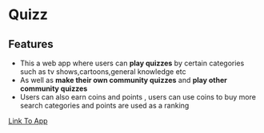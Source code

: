 <h1>Quizz</h1>
<h2>Features</h2>
<ul>
<li>This a web app where users can <b>play quizzes</b> by certain categories such as tv shows,cartoons,general knowledge etc</li>
  <li>As well as <b>make their own community quizzes</b> and <b>play other community quizzes</b></li>
<li>Users can also earn coins and points , users can use coins to buy more search categories and points are used as a ranking</li>
</ul>

<a href="https://quizz9231.herokuapp.com/">Link To App</a>
